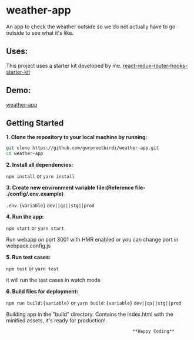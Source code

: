 # weather-app

An app to check the weather outside so we do not actually have to go outside to see what it's like.

## Uses:

This project uses a starter kit developed by me. [react-redux-router-hooks-starter-kit](https://github.com/gurpreetbirdi/react-redux-router-hooks-starter-kit.git 'gurpreetbirdi/react-redux-router-hooks-starter-kit')

## Demo:

[weather-app](https://gurpreetbirdi.github.io/weather-app)

## Getting Started

**1. Clone the repository to your local machine by running:**

```bash
git clone https://github.com/gurpreetbirdi/weather-app.git
cd weather-app
```

**2. Install all dependencies:**

`npm install` or `yarn install`

**3. Create new environment variable file:(Reference file- ./config/.env.example)**

`.env.{variable}` `dev||qa||stg||prod`

**4. Run the app:**

`npm start` or `yarn start`

Run webapp on port 3001 with HMR enabled or you can change port in webpack.config.js

**5. Run test cases:**

`npm test` or `yarn test`

it will run the test cases in watch mode

**6. Build files for deployment:**

`npm run build:{variable}` or `yarn build:{variable}` `dev||qa||stg||prod`

Building app in the "build" directory. Contains the index.html with the minified assets, it's ready for production!.

                                                    **Happy Coding**
